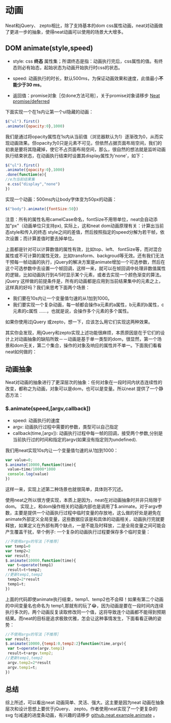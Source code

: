 # 动画
Neat和jQuery、 zepto相比，除了支持基本的dom css属性动画，neat对动画做了更进一步的抽象，使得neat动画可以使用的场景大大增多。

## DOM animate(style,speed)
- style: css **终态** 属性集；所谓终态是指：动画执行完后，css属性的值。有终态则必有始态，起始状态为动画开始执行时css的状态。

- speed: 动画执行的时长，默认500ms，为保证动画效果和速度，此值最小**不能少于30 ms**。

- 返回值：promise对象［仅done方法可用］，关于promise对象请移步 [Neat promise/deferred](#neat-promise-deferred)

下面实现一个在1s内让第一个ul隐藏的动画：

```javascript
$("ul").first()
.animate({opacity:0},1000)
```
我们是通过将opacity属性在1s内从当前值（浏览器默认为1）逐渐改为0，从而实现动画效果。但opacity为0只是元素不可见，但依然占据页面布局空间，我们的初衷是要将其隐藏掉，使它不占页面布局空间，那么，很自然的想法就是监听动画执行结束状态，在动画执行结束时设置其display属性为'none'，如下：
```javascript
$("ul").first()
.animate({opacity:0},1000)
.done(function(e){
//e为当前结果集
 e.css("display","none")
})
```
实现一个动画：500ms内让body字体变为50px的动画：

```javascript
$("body").animate({fontSize:50})
```
注意：所有的属性名用camelCase命名，fontSize不用带单位，neat会自动添加"px"（动画单位只支持px), 实际上，这和neat dom动画原理有关：计算出当前态style和传入的终态 style之间的差值，然后按照指定的speed分解为若干帧，依次设置；而计算差值时要去掉单位。

上面都是针对可以计算数值的属性有效，比如top、left、 fontSize等，而对混合属性或不可计算的属性无效，比如transform、backgroud等无效。还有我们无法干预每一帧动画的执行，jQuery的解决方案是animate增加一个可选参数，然后在这个可选参数中去设置一个帧回调，这样一来，就可以在帧回调中处理非数值属性的逻辑，比如动画执行到4/5时显示某个元素，或者去实现一个颜色渐变的算法。jQuery 这样做的前提条件是，所有的动画都是应用到当前结果集中的元素之上，这样真的好吗？我们来思考下面两个场景：
- 我们要在10s内让一个变量值匀速的从1加到1000。
- 我们要实现一个复杂动画，每一帧都会操作a元素的a属性，b元素的b属性，c元素的c属性 ......，也就是说，会操作多个元素的多个属性。

如果你使用过jQuery 或zepto，想一下，应该怎么用它们实现这两种效果。

其实你会发现，用jQuery和zepto实现上述功能很麻烦，本质原因是在于它们的设计上对动画抽象的缺陷所致－－动画是基于单一类型的dom，很显然，第一个场景和dom无关，第二个集合，操作的对象及响应的属性并不单一。下面我们看看neat如何做的：
## 动画抽象
Neat对动画的抽象进行了更深层次的抽象：任何对象在一段时间内状态连续性的改变，都称之为动画，对象可以是dom，也可以是变量。所以neat 提供了一个静态方法：
### $.animate(speed,[argv,callback])
- speed: 动画执行的速度
- argv: 动画执行过程中需要的参数，类型可以自己指定
- callback(time,[argv]): 动画执行过程中每一帧的回调，接受两个参数,分别是当前执行过的时间和指定的argv(如果没有指定则为undefined).

我们用neat实现10s内让一个变量值匀速的从1加到1000：
```javascript
var value=0;
$.animate(10000,function(time){
 value=time/10000*1000
 console.log(value)
})
```
这样一来，实现上述第二种场景也就很简单，具体则不冗述。

使用neat之所以很方便实现，本质上是因为，neat在对动画抽象时并非只局限于dom。 实现上，和dom操作相关的动画内部也是调用了$.animate。对于argv参数，主要是提供一个动画执行过程中临时变量的存放地，这么做的好处是避免在animate外部定义全局变量，这些数据应该是和具体的动画相关，动画执行完就要释放，如果定义在外部有两个缺点，一是不能及时释放，二是全局变量之间可能会产生覆盖干扰，举个例子: 一个复杂的动画执行过程要保存多个临时变量：

```javascript
//不使用argv的写法［不推荐］
var temp1=0
var temp2=2
var result;
$.animate(10000,function(time){
 var t=operate(temp1)
 result=t+temp2;
//更新temp1,temp2
 temp2=2*result
 temp1=t;
})
```
上面的代码即使animate执行结束，temp1、temp2也不会释！如果有第二个动画的中间变量名也命名为 temp1,那就有的玩了😂，因为动画是要在一段时间内连续执行多次的，两个动画反复读取修改同一个值，这将导致连个动画都不能得到预期结果。而neat的目标是追求极致优雅，怎会让这种事情发生，下面看看正确的姿势：


```javascript
//不使用argv的写法［不推荐］
var result;
$.animate(10000,{temp1:0,temp2:2}function(time,argv){
 var t=operate(argv.temp1)
 result=t+argv.temp2;
//更新temp1,temp2
 argv.temp2=2*result
 argv.temp1=t;
})
```
## 总结

综上所述，可以看出neat 动画简单、灵活、强大。这主要是因为neat 动画在抽象层次和设计思想上要优于jQuery、 zepto。作者使用neat实现了一个更复杂的 svg 匀减速的进度条动画，有兴趣的请移步  [github.neat.example.animate](https://github.com/wendux/Neat/blob/master/examples/animate.html) 。



